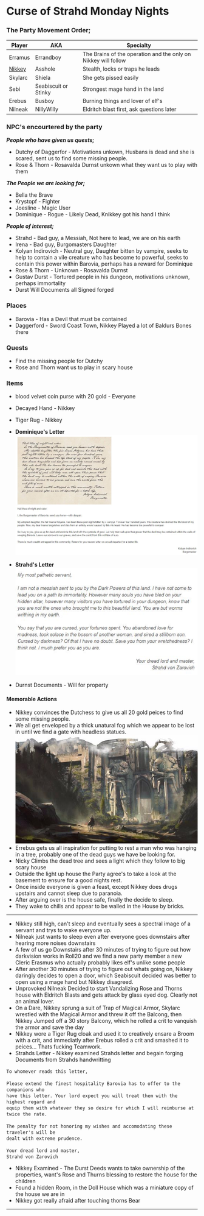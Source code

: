 # Curse of Strahd Monday Nights

### The Party Movement Order;

|Player  |AKA           |Specialty                                                                  |
|---     |---           |---                                                                        |
|Erramus | Errandboy    | The Brains of the operation and the only on Nikkey will follow            |
|[Nikkey](Character.md)  | Asshole      | Stealth, locks or traps he leads                                          |   
|Skylarc | Shiela       | She gets pissed easily                                                    |
|Sebi    | Seabiscuit or Stinky | Strongest mage hand in the land                                   |
|Erebus  | Busboy       | Burning things and lover of elf's                                         |
|Nilneak | NillyWilly   | Eldritch blast first, ask questions later                                 | 

### NPC's encourtered by the party
___People who have given us quests;___ 
- Dutchy of Daggerfor - Motivations unkown, Husbans is dead and she is scared, sent us to find some missing people.
- Rose & Thorn - Rosavalda Durnst unkown what they want us to play with them

___The People we are looking for;___ 
- Bella the Brave
- Krystopf - Fighter
- Joesline - Magic User 
- Dominique - Rogue - Likely Dead, Knikkey got his hand I think

___People of interest;___
- Strahd            - Bad guy, a Messiah, Not here to lead, we are on his earth
- Irena             - Bad guy,  Burgomasters Daughter
- Kolyan Indirovich - Neutral guy, Daughter bitten by vampire, seeks to help to contain a vile creature who has become to powerful, seeks to contain this power within Barovia, perhaps has a reward for Dominique 
- Rose & Thorn      - Unknown - Rosavalda Durnst
- Gustav Durst      - Tortured people in his dungeon, motivations unknown, perhaps immortality
-  Durst Will Documents all Signed forged

### Places
- Barovia - Has a Devil that must be contained 
- Daggerford - Sword Coast Town, Nikkey Played a lot of Baldurs Bones there

### Quests 
- Find the missing people for Dutchy
- Rose and Thorn want us to play in scary house

### Items 
- blood velvet coin purse with 20 gold - Everyone
- Decayed Hand - Nikkey
- Tiger Rug - Nikkey
- __Dominique's Letter__
![link](images/BurgoMasterLetter.jpg)
- __Strahd's Letter__  
![StrahdLetter](images/StrahdLetter.jpg)

- Durnst Documents - Will for property

#### Memorable Actions
- Nikkey convinces the Dutchess to give us all 20 gold peices to find some missing people.
- We all get enveloped by a thick unatural fog which we appear to be lost in until we find a gate with headless statues.
![Gate](images/GatesofBarovia.jpg)
- Errebus gets us all inspiration for putting to rest a man who was hanging in a tree, probably one of the dead guys we have be looking for.
- Nicky Climbs the dead tree and sees a light  which they follow to big scary house
- Outside the light up house the Party agree's to take a look at the basement to ensure for a good nights rest.
- Once inside everyone is given a feast, except Nikkey does drugs upstairs and cannot sleep due to paranoia.
- After arguing over is the house safe, finally the decide to sleep.
- They wake to chills and appear to be walled in the House by bricks.

--------------------------------------------------------------------------------------
- Nikkey still high, can't sleep and eventually sees a spectral image of a servant and trys to wake everyone up. 
- Nilneak just wants to sleep even after everyone goes downstairs after hearing more noises downstairs
- A few of us go Downstairs after 30 minutes of trying to figure out how darkvision works in Roll20 
and we find a new party member a new Cleric Erasmus who actually probably likes elf's unlike some people
- After another 30 minutes  of trying to figure out whats going on, Nikkey daringly decides to open a door, 
which Seabiscuit decided was better to open using a mage hand but Nikkey disagreed.
- Unprovoked Nilneak Decided to start Vandalizing Rose and Thorns house with Eldritch Blasts and gets attack by glass eyed dog. Clearly not an animal lover.
- On a Dare, Nikkey sprung a suit of Trap of Magical Armor, Skylarc wrestled with the Magical Armor 
and threw it off the Balcong, then Nikkey Jumped off a 30 story Balcony, which he rolled a crit to 
vanquish the armor and save the day 
- Nikkey wore a Tiger Rug cloak and used it to creatively ensare a Broom with a crit, and immediatly 
after Erebus rolled a crit and smashed it to peices... Thats fucking Teamwork.
- Strahds Letter - Nikkey examined Strahds letter and begain forging Documents from Strahds handwritting 
```
To whomever reads this letter, 

Please extend the finest hospitality Barovia has to offer to the companions who 
have this letter. Your lord expect you will treat them with the highest regard and 
equip them with whatever they so desire for which I will reimburse at twice the rate.

The penalty for not honoring my wishes and accomodating these traveler's will be 
dealt with extreme prudence.

Your dread lord and master,
Strahd von Zarovich
```
- Nikkey Examined - The Durst Deeds wants to take ownership of the properties, want's Rose and Thurns blessing to restore the house for the children
- Found a hidden Room, in the Doll House which was a miniature copy of the house we are in
- Nikkey got really afraid after touching thorns Bear
__________________________________________________________



 
